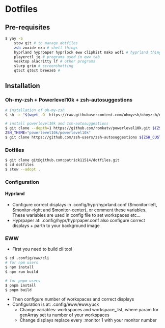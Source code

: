 # Dotfiles

## Pre-requisites

```BASH
$ yay -S
    stow git # to manage dotfiles
    zsh zoxide exa # shell things
    hyprland hyprpaper hyprlock eww cliphist mako wofi # hyprland things
    playerctl jq # programs used in eww tab
    vesktop alacritty lf # other programs
    slurp grim # screenshotting
    qt5ct qt6ct breeze5 # 
```

## Installation

### Oh-my-zsh + Powerlevel10k + zsh-autosuggestions

```BASH
# installation of oh-my-zsh
$ sh -c "$(wget -O- https://raw.githubusercontent.com/ohmyzsh/ohmyzsh/master/tools/install.sh)"

# install powerlevel10k and zsh-autosuggestions
$ git clone --depth=1 https://github.com/romkatv/powerlevel10k.git ${ZSH_CUSTOM:-$HOME/.oh-my-zsh/custom}/themes/powerlevel10k
ZSH_THEME="powerlevel10k/powerlevel10k"
$ git clone https://github.com/zsh-users/zsh-autosuggestions ${ZSH_CUSTOM:-~/.oh-my-zsh/custom}/plugins/zsh-autosuggestions
```

### Dotfiles

```BASH
$ git clone git@github.com:patrick11514/dotfiles.git
$ cd dotfiles
$ stow --adopt .
```

### Configuration

#### Hyprland

-   Configure correct displays in .config/hypr/hyprland.conf ($monitor-left, $monitor-right and $monitor-center), or comment these variables. These wariables are used in config file to set workspaces etc...
-   Hyprpaper at: .config/hypr/hyprpaper.conf also configure correct displays + parth to your background image

### EWW

-   First you need to build cli tool

```BASH
$ cd .config/eww/cli
# for npm users
$ npm install
$ npm run build

# for pnpm users
$ pnpm install
$ pnpm build
```

-   Then configure number of workspaces and correct displays
-   Configuration is at: .config/eww/eww.yuck
    -   Change variables: workspaces and workspace_list, where param for genArray set tu number of your workspaces
    -   Change displays replace every :monitor 1 with your monitor number